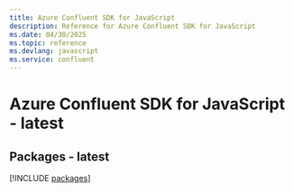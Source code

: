 ```yaml
---
title: Azure Confluent SDK for JavaScript
description: Reference for Azure Confluent SDK for JavaScript
ms.date: 04/30/2025
ms.topic: reference
ms.devlang: javascript
ms.service: confluent
---
```

# Azure Confluent SDK for JavaScript - latest
## Packages - latest
[!INCLUDE [packages](confluent-index.md)]